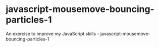 # javascript-mousemove-bouncing-particles-1
An exercise to improve my JavaScript skills - javascript-mousemove-bouncing-particles-1
